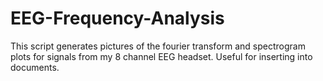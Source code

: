 # EEG-Frequency-Analysis
This script generates pictures of the fourier transform and spectrogram plots for signals from my 8 channel EEG headset. Useful for inserting into documents.
